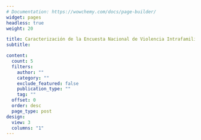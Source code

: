 ```yaml
---
# Documentation: https://wowchemy.com/docs/page-builder/
widget: pages
headless: true
weight: 20

title: Caracterización de la Encuesta Nacional de Violencia Intrafamiliar
subtitle:

content:
  count: 5
  filters:
    author: ""
    category: ""
    exclude_featured: false
    publication_type: ""
    tag: ""
  offset: 0
  order: desc
  page_type: post
design:
  view: 3
  columns: "1"
---
```

